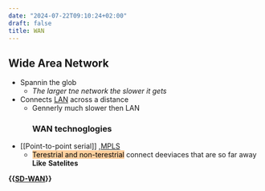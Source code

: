 ```yaml
---
date: "2024-07-22T09:10:24+02:00"
draft: false
title: WAN
---
```


## Wide Area Network

-   Spannin the glob
    -   *The larger tne network the slower it gets*
-   Connects [LAN](/Network/Network_Types/LAN) across a
    distance
    -   Gennerly much slower then LAN
        ### WAN technoglogies
-   \[\[Point-to-point serial\]\]
    ,[MPLS](/Network/Data/MPLS)
    -   <mark style="background: #FFB86CA6;">Terestrial and
        non-terestrial</mark> connect deeviaces that are so far away
        **Like** **Satelites**

**{{[SD-WAN](/Network/Network_Types/SD-WAN)}}**
